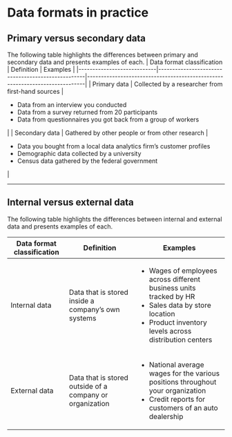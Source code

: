 # Data formats in practice
## Primary versus secondary data
The following table highlights the differences between primary and secondary data and presents examples of each. 
| Data format classification | Definition | Examples |
|----------------------------|---------------------------------------------------|-----------------------------------------------------------------------------|
| Primary data               | Collected by a researcher from first-hand sources | <ul><li>Data from an interview you conducted</li><li>Data from a survey returned from 20 participants</li><li>Data from questionnaires you got back from a group of workers</li></ul> |
| Secondary data             | Gathered by other people or from other research   | <ul><li>Data you bought from a local data analytics firm’s customer profiles</li><li>Demographic data collected by a university</li><li>Census data gathered by the federal government</li></ul> |

---

## Internal versus external data
The following table highlights the differences between internal and external data and presents examples of each. 

| Data format classification | Definition | Examples |
|----------------------------|---------------------------------------------------|-----------------------------------------------------------------------------|
| Internal data | Data that is stored inside a company’s own systems | <ul><li>Wages of employees across different business units tracked by HR </li><li>Sales data by store location</li><li>Product inventory levels across distribution centers</li></ul> |
| External data | Data that is stored outside of a company or organization | <ul><li>National average wages for the various positions throughout your organization</li><li>Credit reports for customers of an auto dealership</li></ul> |
